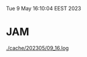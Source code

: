 Tue  9 May 16:10:04 EEST 2023
# JAM
<a href='./cache/202305/09_16.log'>./cache/202305/09_16.log</a>
